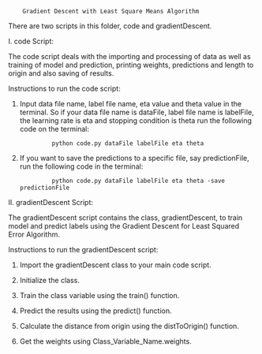 		Gradient Descent with Least Square Means Algorithm


There are two scripts in this folder, code and gradientDescent.

I. code Script:

The code script deals with the importing and processing of data as well as training of model and prediction, printing weights, predictions and length to origin and also saving of results. 

Instructions to run the code script:

1. Input data file name, label file name, eta value and theta value in the terminal. So if your data file name is dataFile, label file name is labelFile, the learning rate is eta and stopping condition is theta run the following code on the terminal:
			
				python code.py dataFile labelFile eta theta

2. If you want to save the predictions to a specific file, say predictionFile, run the following code in the terminal:
			
				python code.py dataFile labelFile eta theta -save 			      predictionFile


II. gradientDescent Script:

The gradientDescent script contains the class, gradientDescent, to train model and predict labels using the Gradient Descent for Least Squared Error Algorithm.

Instructions to run the gradientDescent script:

1. Import the gradientDescent class to your main code script.

2. Initialize the class.

3. Train the class variable using the train() function.

4. Predict the results using the predict() function.

5. Calculate the distance from origin using the distToOrigin() function.

6. Get the weights using Class_Variable_Name.weights.
